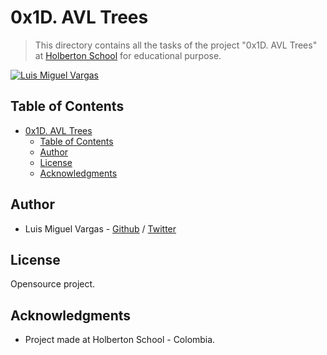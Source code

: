 # 0x1D. AVL Trees

> This directory contains all the tasks of the project "0x1D. AVL Trees" at [Holberton School](https://www.holbertonschool.com 'Holberton School.') for educational purpose.

[![Luis Miguel Vargas](https://img.shields.io/twitter/url?style=social&url=https%3A%2F%2Ftwitter.com%2Fluismvargasg1)](https://twitter.com/luismvargasg1)

## Table of Contents

- [0x1D. AVL Trees](#0x1d-avl-trees)
  - [Table of Contents](#table-of-contents)
  - [Author](#author)
  - [License](#license)
  - [Acknowledgments](#acknowledgments)

## Author

- Luis Miguel Vargas - [Github](https://github.com/luismvargasg) / [Twitter](https://twitter.com/luismvargasg1)

## License

Opensource project.

## Acknowledgments

- Project made at Holberton School - Colombia.
